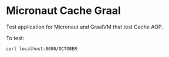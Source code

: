 # Micronaut Cache Graal #

Test application for Micronaut and GraalVM that test Cache AOP.

To test:

```
curl localhost:8080/OCTOBER
```
